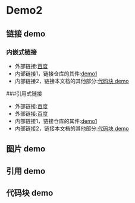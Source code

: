 # Demo2


## 链接 demo

### 内嵌式链接

- 外部链接:[百度](http://www.baidu.com)
- 内部链接1，链接仓库的其件:[demo1](MarkDownLearn1.md)
- 内部链接2，链接本文档的其他部分:[代码块 demo](MarkDownLearn2.md#代码块-demo)

###引用式链接
- 外部链接:[百度]
- 外部链接:[百度][baidu]
- 内部链接1，链接仓库的其件:[demo1]
- 内部链接2，链接本文档的其他部分:[代码块 demo]


## 图片 demo

## 引用 demo

## 代码块 demo


<!-- 下面是本文档可能用到的链接 -->
[百度]: http://www.baidu.com
[baidu]: http://www.baidu.com
[demo1]: MarkDownLearn1.md
[代码块 demo]: MarkDownLearn2.md#代码块-demo


